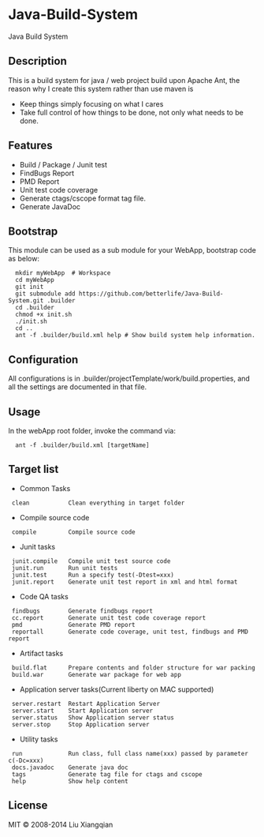 Java-Build-System
=================

Java Build System

Description
-----------

This is a build system for java / web project build upon Apache Ant, the reason why I create this system rather than use maven is 

  - Keep things simply focusing on what I cares
  - Take full control of how things to be done, not only what needs to be done.

Features
--------

  - Build / Package / Junit test
  - FindBugs Report
  - PMD Report
  - Unit test code coverage
  - Generate ctags/cscope format tag file.
  - Generate JavaDoc

Bootstrap
---------
  This module can be used as a sub module for your WebApp, bootstrap code as below:
```
  mkdir myWebApp  # Workspace
  cd myWebApp     
  git init
  git submodule add https://github.com/betterlife/Java-Build-System.git .builder
  cd .builder
  chmod +x init.sh
  ./init.sh
  cd ..
  ant -f .builder/build.xml help # Show build system help information.
```  
  
Configuration
-------------

  All configurations is in .builder/projectTemplate/work/build.properties, and all the settings are documented in that file.
  
Usage 
-----

  In the webApp root folder, invoke the command via:
```
  ant -f .builder/build.xml [targetName]
```  

 Target list  
 -----------

- Common Tasks    
```
 clean           Clean everything in target folder
```

- Compile source code
```
 compile         Compile source code
```

- Junit tasks
```
 junit.compile   Compile unit test source code
 junit.run       Run unit tests
 junit.test      Run a specify test(-Dtest=xxx) 
 junit.report    Generate unit test report in xml and html format
``` 

- Code QA tasks
```    
 findbugs        Generate findbugs report
 cc.report       Generate unit test code coverage report
 pmd             Generate PMD report
 reportall       Generate code coverage, unit test, findbugs and PMD report
```

- Artifact tasks
```   
 build.flat      Prepare contents and folder structure for war packing
 build.war       Generate war package for web app
```

- Application server tasks(Current liberty on MAC supported)    
```    
 server.restart  Restart Application Server
 server.start    Start Application server
 server.status   Show Application server status
 server.stop     Stop Application server
``` 
 
- Utility tasks
```    
 run             Run class, full class name(xxx) passed by parameter c(-Dc=xxx)
 docs.javadoc    Generate java doc 
 tags            Generate tag file for ctags and cscope
 help            Show help content
```

License
-------

MIT © 2008-2014 Liu Xiangqian
